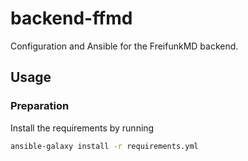 # backend-ffmd

Configuration and Ansible for the FreifunkMD backend.

## Usage

### Preparation

Install the requirements by running
```bash
ansible-galaxy install -r requirements.yml
```
